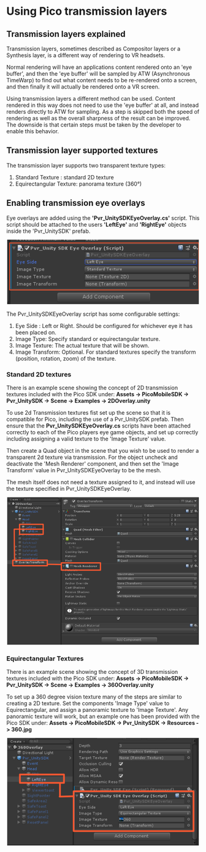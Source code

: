 # Using Pico transmission layers

## Transmission layers explained

Transmission layers, sometimes described as Compositor layers or a Synthesis layer, is a different way of rendering to VR headsets.

Normal rendering will have an applications content rendered onto an 'eye buffer', and then the 'eye buffer' will be sampled by ATW (Asynchronous TimeWarp) to find out what content needs to be re-rendered onto a screen, and then finally it will actually be rendered onto a VR screen.

Using transmission layers a different method can be used. Content rendered in this way does not need to use the 'eye buffer' at all, and instead renders directly to ATW for sampling. As a step is skipped both the speed of rendering as well as the overall sharpness of the result can be improved. The downside is that certain steps must be taken by the developer to enable this behavior.

## Transmission layer supported textures

The transmission layer supports two transparent texture types:
1.  Standard Texture : standard 2D texture  
2.  Equirectangular Texture: panorama texture (360°) 

## Enabling transmission eye overlays

Eye overlays are added using the **'Pvr_UnitySDKEyeOverlay.cs'** script. This script should be attached to the users **'LeftEye'** and **'RightEye'** objects inside the 'Pvr_UnitySDK' prefab. 

<p align="center">
  <img alt="Splash Screen Menu" width="500px" src="/docs/assets/EyeOverlay.png">
</p>

The Pvr_UnitySDKEyeOverlay script has some configurable settings:
1.  Eye Side : Left or Right. Should be configured for whichever eye it has been placed on.
2.  Image Type: Specify standard or equirectangular texture.
3.  Image Texture: The actual texture that will be shown.
4.  Image Transform: Optional. For standard textures specify the transform (position, rotation, zoom) of the texture.

### Standard 2D textures

There is an example scene showing the concept of 2D transmission textures included with the Pico SDK under: **Assets -> PicoMobileSDK -> Pvr_UnitySDK -> Scene -> Examples -> 2DOverlay.unity** 

To use 2d Transmission textures fist set up the scene so that it is compatible for Pico, including the use of a Pvr_UnitySDK prefab. Then ensure that the **Pvr_UnitySDKEyeOverlay.cs** scripts have been attached correctly to each of the Pico players eye game objects, and set up correctly including assigning a valid texture to the 'Image Texture' value.

Then create a Quad object in the scene that you wish to be used to render a transparent 2d texture via transmission. For the object uncheck and deactivate the 'Mesh Renderer' component, and then set the 'Image Transform' value in Pvr_UnitySDKEyeOverlay to be the mesh.

The mesh itself does not need a texture assigned to it, and instead will use the texture specified in Pvr_UnitySDKEyeOverlay.

<p align="center">
  <img alt="Splash Screen Menu" width="500px" src="/docs/assets/2DOverlay.png">
</p>

### Equirectangular Textures

There is an example scene showing the concept of 3D transmission textures included with the Pico SDK under: **Assets -> PicoMobileSDK -> Pvr_UnitySDK -> Scene -> Examples -> 360Overlay.unity** 

To set up a 360 degree vision texture many of the steps are similar to creating a 2D texture. Set the components 'Image Type' value to Equirectangular, and assign a panoramic texture to 'Image Texture'. Any panoramic texture will work, but an example one has been provided with the Pico SDK under: **Assets -> PicoMobileSDK -> Pvr_UnitySDK -> Resources -> 360.jpg** 

<p align="center">
  <img alt="Splash Screen Menu" width="500px" src="/docs/assets/360Overlay.png">
</p>
